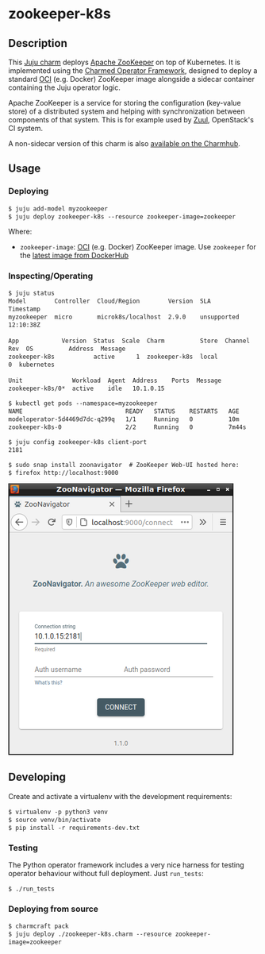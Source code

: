 # zookeeper-k8s

## Description

This [Juju charm](https://juju.is/docs) deploys
[Apache ZooKeeper](https://zookeeper.apache.org/) on top of Kubernetes. It is
implemented using the [Charmed Operator Framework](https://juju.is/docs/sdk),
designed to deploy a standard [OCI](https://opencontainers.org/) (e.g. Docker)
ZooKeeper image alongside a sidecar container containing the Juju operator
logic.

Apache ZooKeeper is a service for storing the configuration (key-value store) of
a distributed system and helping with synchronization between components of that
system. This is for example used by [Zuul](https://zuul-ci.org/docs/zuul/),
OpenStack's CI system.

A non-sidecar version of this charm is also
[available on the Charmhub](https://charmhub.io/charmed-osm-zookeeper-k8s).

## Usage

### Deploying

```
$ juju add-model myzookeeper
$ juju deploy zookeeper-k8s --resource zookeeper-image=zookeeper
```

Where:

* `zookeeper-image`: [OCI](https://opencontainers.org/) (e.g. Docker) ZooKeeper
  image. Use `zookeeper` for the
  [latest image from DockerHub](https://hub.docker.com/_/zookeeper)

### Inspecting/Operating

```
$ juju status
Model        Controller  Cloud/Region        Version  SLA          Timestamp
myzookeeper  micro       microk8s/localhost  2.9.0    unsupported  12:10:38Z

App            Version  Status  Scale  Charm          Store  Channel  Rev  OS          Address  Message
zookeeper-k8s           active      1  zookeeper-k8s  local             0  kubernetes

Unit              Workload  Agent  Address    Ports  Message
zookeeper-k8s/0*  active    idle   10.1.0.15
```

```
$ kubectl get pods --namespace=myzookeeper
NAME                             READY   STATUS    RESTARTS   AGE
modeloperator-5d4469d7dc-q299q   1/1     Running   0          10m
zookeeper-k8s-0                  2/2     Running   0          7m44s
```

```
$ juju config zookeeper-k8s client-port
2181
```

```
$ sudo snap install zoonavigator  # ZooKeeper Web-UI hosted here:
$ firefox http://localhost:9000
```

![ZooNavigator](docs/zoonavigator.png)

## Developing

Create and activate a virtualenv with the development requirements:

```
$ virtualenv -p python3 venv
$ source venv/bin/activate
$ pip install -r requirements-dev.txt
```

### Testing

The Python operator framework includes a very nice harness for testing
operator behaviour without full deployment. Just `run_tests`:

```
$ ./run_tests
```

### Deploying from source

```
$ charmcraft pack
$ juju deploy ./zookeeper-k8s.charm --resource zookeeper-image=zookeeper
```

